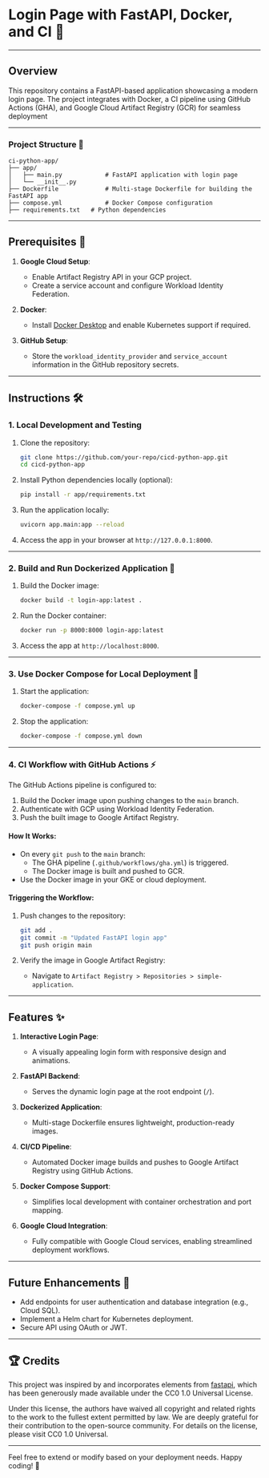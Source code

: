 
# Login Page with FastAPI, Docker, and CI 🚀

---

## Overview

This repository contains a FastAPI-based application showcasing a modern login page. The project integrates with Docker, a CI pipeline using GitHub Actions (GHA), and Google Cloud Artifact Registry (GCR) for seamless deployment

---

### Project Structure 📁

```
ci-python-app/
├── app/
│   ├── main.py            # FastAPI application with login page
│   └── __init__.py   
├── Dockerfile             # Multi-stage Dockerfile for building the FastAPI app
├── compose.yml            # Docker Compose configuration
├── requirements.txt   # Python dependencies
```

---

## Prerequisites 🔧

1. **Google Cloud Setup**:
   - Enable Artifact Registry API in your GCP project.
   - Create a service account and configure Workload Identity Federation.

2. **Docker**:
   - Install [Docker Desktop](https://www.docker.com/products/docker-desktop) and enable Kubernetes support if required.

3. **GitHub Setup**:
   - Store the `workload_identity_provider` and `service_account` information in the GitHub repository secrets.

---

## Instructions 🛠️

### 1. Local Development and Testing

1. Clone the repository:
   ```bash
   git clone https://github.com/your-repo/cicd-python-app.git
   cd cicd-python-app
   ```

2. Install Python dependencies locally (optional):
   ```bash
   pip install -r app/requirements.txt
   ```

3. Run the application locally:
   ```bash
   uvicorn app.main:app --reload
   ```

4. Access the app in your browser at `http://127.0.0.1:8000`.

---

### 2. Build and Run Dockerized Application 🐳

1. Build the Docker image:
   ```bash
   docker build -t login-app:latest .
   ```

2. Run the Docker container:
   ```bash
   docker run -p 8000:8000 login-app:latest
   ```

3. Access the app at `http://localhost:8000`.

---

### 3. Use Docker Compose for Local Deployment 🧩

1. Start the application:
   ```bash
   docker-compose -f compose.yml up
   ```

2. Stop the application:
   ```bash
   docker-compose -f compose.yml down
   ```

---

### 4. CI Workflow with GitHub Actions ⚡

The GitHub Actions pipeline is configured to:
1. Build the Docker image upon pushing changes to the `main` branch.
2. Authenticate with GCP using Workload Identity Federation.
3. Push the built image to Google Artifact Registry.

#### How It Works:
- On every `git push` to the `main` branch:
  - The GHA pipeline (`.github/workflows/gha.yml`) is triggered.
  - The Docker image is built and pushed to GCR.
- Use the Docker image in your GKE or cloud deployment.

#### Triggering the Workflow:
1. Push changes to the repository:
   ```bash
   git add .
   git commit -m "Updated FastAPI login app"
   git push origin main
   ```

2. Verify the image in Google Artifact Registry:
   - Navigate to `Artifact Registry > Repositories > simple-application`.

---

## Features ✨

1. **Interactive Login Page**:  
   - A visually appealing login form with responsive design and animations.

2. **FastAPI Backend**:  
   - Serves the dynamic login page at the root endpoint (`/`).

3. **Dockerized Application**:  
   - Multi-stage Dockerfile ensures lightweight, production-ready images.

4. **CI/CD Pipeline**:  
   - Automated Docker image builds and pushes to Google Artifact Registry using GitHub Actions.

5. **Docker Compose Support**:  
   - Simplifies local development with container orchestration and port mapping.

6. **Google Cloud Integration**:  
   - Fully compatible with Google Cloud services, enabling streamlined deployment workflows.

---

## Future Enhancements 🚀

- Add endpoints for user authentication and database integration (e.g., Cloud SQL).
- Implement a Helm chart for Kubernetes deployment.
- Secure API using OAuth or JWT.

---

## 🏆 Credits
This project was inspired by and incorporates elements from [fastapi](https://github.com/docker/awesome-compose/tree/master/fastapi), which has been generously made available under the CC0 1.0 Universal License.

Under this license, the authors have waived all copyright and related rights to the work to the fullest extent permitted by law. We are deeply grateful for their contribution to the open-source community. For details on the license, please visit CC0 1.0 Universal.

---  

Feel free to extend or modify based on your deployment needs. Happy coding! 🎉
